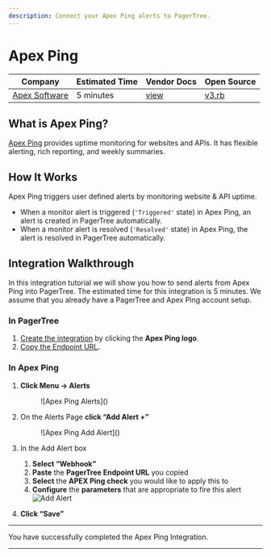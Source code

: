 ```yaml
---
description: Connect your Apex Ping alerts to PagerTree.
---
```


# Apex Ping

| Company                           | Estimated Time | Vendor Docs                                 | Open Source                                                                                                                   |
| --------------------------------- | -------------- | ------------------------------------------- | ----------------------------------------------------------------------------------------------------------------------------- |
| [Apex Software](https://apex.sh/) | 5 minutes      | [view](https://apex.sh/docs/ping/webhooks/) | [v3.rb](https://github.com/PagerTree/pager\_tree-integrations/blob/main/app/models/pager\_tree/integrations/apex\_ping/v3.rb) |

## What is Apex Ping?

[Apex Ping](https://apex.sh/ping/) provides uptime monitoring for websites and APIs. It has flexible alerting, rich reporting, and weekly summaries.

## **How It Works**

Apex Ping triggers user defined alerts by monitoring website & API uptime.

* When a monitor alert is triggered (`'Triggered'` state) in Apex Ping, an alert is created in PagerTree automatically.
* When a monitor alert is resolved (`'Resolved'` state) in Apex Ping, the alert is resolved in PagerTree automatically.

## Integration Walkthrough

In this integration tutorial we will show you how to send alerts from Apex Ping into PagerTree. The estimated time for this integration is 5 minutes. We assume that you already have a PagerTree and Apex Ping account setup.

### In PagerTree

1. [Create the integration](introduction.md#create-an-integration) by clicking the **Apex Ping logo**.
2. [Copy the Endpoint URL](introduction.md#copy-the-endpoint-url)**.**

### **In Apex Ping**

1.  **Click Menu -> Alerts**&#x20;

    <figure>![Apex Ping Alerts](<https://pagertree.com/assets/img/integrations/apex-ping/click-alerts.png>)<figcaption></figcaption></figure>
2.  On the Alerts Page **click “Add Alert +”**&#x20;

    <figure>![Apex Ping Add Alert](<https://pagertree.com/assets/img/integrations/apex-ping/click-add-alert.png>)<figcaption></figcaption></figure>
3. In the Add Alert box
   1. **Select “Webhook”**
   2. **Paste** the **PagerTree Endpoint URL** you copied
   3. **Select** the **APEX Ping check** you would like to apply this to
   4. **Configure** the **parameters** that are appropriate to fire this alert ![Add Alert](https://pagertree.com/assets/img/integrations/apex-ping/add-alert.png)
4. **Click “Save”**

***

You have successfully completed the Apex Ping Integration.

***
